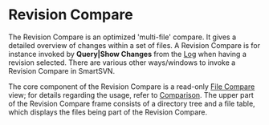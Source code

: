 # Revision Compare

The Revision Compare is an optimized 'multi-file' compare. It gives a
detailed overview of changes within a set of files. A Revision Compare
is for instance invoked by **Query\|Show Changes** from the
[Log](Log.md#Log-log) when having a revision selected. There
are various other ways/windows to invoke a Revision Compare in SmartSVN.

The core component of the Revision Compare is a read-only [File Compare](File-Compare.md#FileCompare-file-compare) view; for
details regarding the usage, refer to
[Comparison](File-Compare.md#comparison).
The upper part of the Revision Compare frame consists of a directory
tree and a file table, which displays the files being part of the
Revision Compare.
